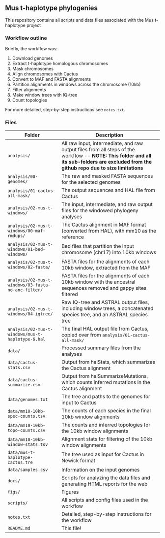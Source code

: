 ## Mus t-haplotype phylogenies

This repository contains all scripts and data files associated with the Mus t-haplotype project

### Workflow outline

Briefly, the workflow was:

1. Download genomes
2. Extract t-haplotype homologous chromosomes 
3. Mask chromosomes
4. Align chromosomes with Cactus
5. Convert to MAF and FASTA alignments
6. Partition alignments in windows across the chromosome (10kb)
7. Filter alignments
8. Make window trees with IQ-tree
9. Count topologies

For more detailed, step-by-step instructions see `notes.txt`.

### Files

| Folder | Description | 
| ------ | ----------- |
| `analysis/` | All raw input, intermediate, and raw output files from all steps of the workflow -- **NOTE: This folder and all its sub-folders are excluded from the github repo due to size limitations** |
| `analysis/00-genomes/` | The raw and masked FASTA sequences for the selected genomes |
| `analysis/01-cactus-all-mask/` | The output sequences and HAL file from Cactus |
| `analysis/02-mus-t-windows/` | The input, intermediate, and raw output files for the windowed phylogeny analyses |
| `analysis/02-mus-t-windows/00-maf-rmdups/` | The Cactus alignment in MAF format (converted from HAL), with mm10 as the reference |
| `analysis/02-mus-t-windows/01-bed-windows/` | Bed files that partition the input chromosome (chr17) into 10kb windows |
| `analysis/02-mus-t-windows/02-fasta/` | FASTA files for the alignments of each 10kb window, extracted from the MAF |
| `analysis/02-mus-t-windows/03-fasta-no-anc-filter/` | FASTA files for the alignments of each 10kb window with the ancestral sequences removed and gappy sites filtered |
| `analysis/02-mus-t-windows/04-iqtree/` | Raw IQ-tree and ASTRAL output files, including window trees, a concatenated species tree, and an ASTRAL species tree |
| `analysis/02-mus-t-windows/mus-t-haplotype-6.hal` | The final HAL output file from Cactus, copied over from `analysis/01-cactus-all-mask/` |
| `data/` | Processed summary files from the analyses |
| `data/cactus-stats.csv` | Output from halStats, which summarizes the Cactus alignment |
| `data/cactus-summarize.csv` | Output from halSummarizeMutations, which counts inferred mutations in the Cactus alignment |
| `data/genomes.txt` | The tree and paths to the genomes for input to Cactus |
| `data/mm10-10kb-spec-counts.tsv` | The counts of each species in the final 10kb window alignments |
| `data/mm10-10kb-topo-counts.csv` | The counts and inferred topologies for the 10kb window alignments |
| `data/mm10-10kb-window-stats.tsv` | Alignment stats for filtering of the 10kb window alignments |
| `data/mus-t-haplotype-cactus.tre` | The tree used as input for Cactus in Newick format |   
| `data/samples.csv` | Information on the input genomes |
| `docs/` | Scripts for analyzing the data files and generating HTML reports for the web |
| `figs/` | Figures |
| `scripts/` | All scripts and config files used in the workflow |
| `notes.txt` | Detailed, step-by-step instructions for the workflow |
| `README.md` | This file! |